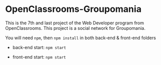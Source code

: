 # OpenClassrooms-Groupomania

This is the 7th and last project of the Web Developer program from OpenClassrooms. This project is a social network for Groupomania.

You will need `npm`, then 
`npm install` in both back-end & front-end folders

- back-end start:
`npm start`

- front-end start:
`npm start`
